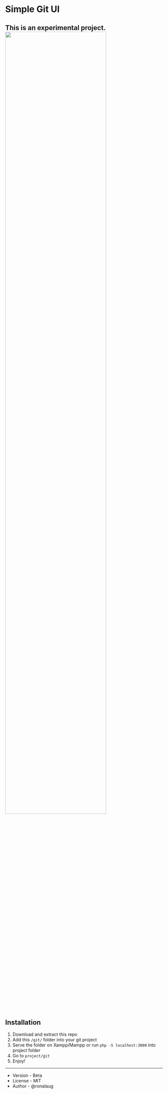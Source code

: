 # Simple Git UI

This is an experimental project.
<img src="https://user-images.githubusercontent.com/33022876/62998841-b99baa00-be92-11e9-8f54-f3b5a623bd1a.jpg" width="80%">
----

## Installation
1. Download and extract this repo
2. Add this `/git/` folder into your git project
3. Serve the folder on Xampp/Mampp or run `php -S localhost:3000` into project folder
4. Go to `project/git`
5. Enjoy!


----
- Version - Beta
- License - MIT
- Author - @ronalaug
